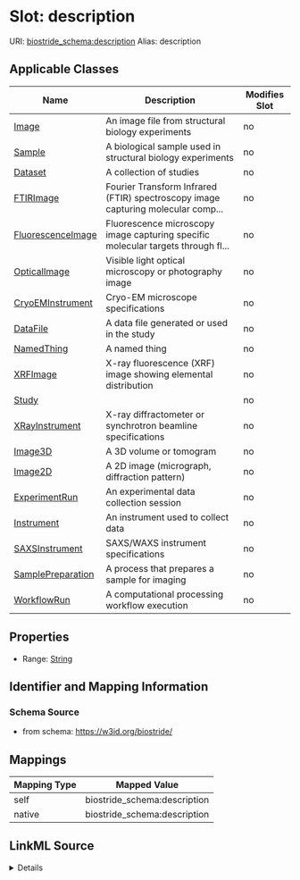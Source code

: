 

# Slot: description 



URI: [biostride_schema:description](https://w3id.org/biostride/schema/description)
Alias: description

<!-- no inheritance hierarchy -->





## Applicable Classes

| Name | Description | Modifies Slot |
| --- | --- | --- |
| [Image](Image.md) | An image file from structural biology experiments |  no  |
| [Sample](Sample.md) | A biological sample used in structural biology experiments |  no  |
| [Dataset](Dataset.md) | A collection of studies |  no  |
| [FTIRImage](FTIRImage.md) | Fourier Transform Infrared (FTIR) spectroscopy image capturing molecular comp... |  no  |
| [FluorescenceImage](FluorescenceImage.md) | Fluorescence microscopy image capturing specific molecular targets through fl... |  no  |
| [OpticalImage](OpticalImage.md) | Visible light optical microscopy or photography image |  no  |
| [CryoEMInstrument](CryoEMInstrument.md) | Cryo-EM microscope specifications |  no  |
| [DataFile](DataFile.md) | A data file generated or used in the study |  no  |
| [NamedThing](NamedThing.md) | A named thing |  no  |
| [XRFImage](XRFImage.md) | X-ray fluorescence (XRF) image showing elemental distribution |  no  |
| [Study](Study.md) |  |  no  |
| [XRayInstrument](XRayInstrument.md) | X-ray diffractometer or synchrotron beamline specifications |  no  |
| [Image3D](Image3D.md) | A 3D volume or tomogram |  no  |
| [Image2D](Image2D.md) | A 2D image (micrograph, diffraction pattern) |  no  |
| [ExperimentRun](ExperimentRun.md) | An experimental data collection session |  no  |
| [Instrument](Instrument.md) | An instrument used to collect data |  no  |
| [SAXSInstrument](SAXSInstrument.md) | SAXS/WAXS instrument specifications |  no  |
| [SamplePreparation](SamplePreparation.md) | A process that prepares a sample for imaging |  no  |
| [WorkflowRun](WorkflowRun.md) | A computational processing workflow execution |  no  |






## Properties

* Range: [String](String.md)




## Identifier and Mapping Information






### Schema Source


* from schema: https://w3id.org/biostride/




## Mappings

| Mapping Type | Mapped Value |
| ---  | ---  |
| self | biostride_schema:description |
| native | biostride_schema:description |




## LinkML Source

<details>
```yaml
name: description
from_schema: https://w3id.org/biostride/
rank: 1000
alias: description
owner: NamedThing
domain_of:
- NamedThing
range: string

```
</details>